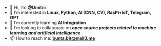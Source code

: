- 👋 Hi, I’m **@Dmitrii**
- 👀 I’m interested in **Linux, Python, AI (CNN, CV), RasPi+IoT, Telegram, GPT**
- 🌱 I’m currently learning **AI Integration**
- 💞️ I’m looking to collaborate on **_open source projects related to machine learning and artificial intelligence_**
- 📫 How to reach me: **bunta.bit@mail3.me**

<!---
DmPy1210/DmPy1210 is a ✨ special ✨ repository because its `README.md` (this file) appears on your GitHub profile.
You can click the Preview link to take a look at your changes.
--->

